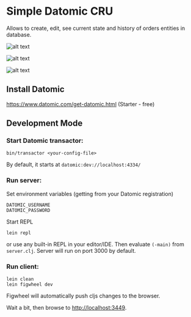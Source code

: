 # Simple Datomic CRU

Allows to create, edit, see current state and history of orders entities in database.

![alt text](https://user-images.githubusercontent.com/10473034/60931920-364fcd00-a2c4-11e9-841a-5970d5562bb9.png "List view")

![alt text](https://user-images.githubusercontent.com/10473034/60931929-3ea80800-a2c4-11e9-9fc1-c149153733a9.png "New order form")

![alt text](https://user-images.githubusercontent.com/10473034/60931932-45cf1600-a2c4-11e9-84a2-09378948c40f.png "Edit order form")

## Install Datomic

<https://www.datomic.com/get-datomic.html> (Starter - free)

## Development Mode

### Start Datomic transactor:

```
bin/transactor <your-config-file>
```

By default, it starts at `datomic:dev://localhost:4334/`

### Run server:

Set environment variables (getting from your Datomic registration)

```
DATOMIC_USERNAME
DATOMIC_PASSWORD
```

Start REPL

```
lein repl
```

or use any built-in REPL in your editor/IDE.
Then evaluate `(-main)` from `server.clj`. Server will run on port 3000 by default.

### Run client:

```
lein clean
lein figwheel dev
```

Figwheel will automatically push cljs changes to the browser.

Wait a bit, then browse to [http://localhost:3449](http://localhost:3449).
